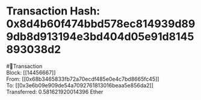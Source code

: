 
Transaction Hash: 0x8d4b60f474bbd578ec814939d899db8d913194e3bd404d05e91d8145893038d2
====================================================================================
  
#💸Transaction  
Block: [[14456667]]  
From: [[0x68b3465833fb72a70ecdf485e0e4c7bd8665fc45]]  
To: [[0x3e6b09e909de54a7092761813016beaa5e856da2]]  
Transferred: 0.581621920014396 Ether